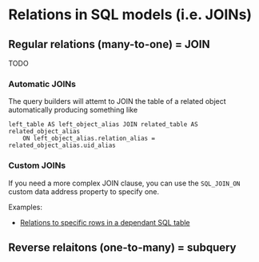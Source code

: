 # Relations in SQL models (i.e. JOINs)

## Regular relations (many-to-one) = JOIN

TODO

### Automatic JOINs

The query builders will attemt to JOIN the table of a related object automatically producing something like 

```
left_table AS left_object_alias JOIN related_table AS related_object_alias 
	ON left_object_alias.relation_alias = related_object_alias.uid_alias
```

### Custom JOINs

If you need a more complex JOIN clause, you can use the `SQL_JOIN_ON` custom data address property to specify one.

Examples:

- [Relations to specific rows in a dependant SQL table](Relations_to_specific_child_rows.md)

## Reverse relaitons (one-to-many) = subquery